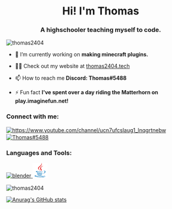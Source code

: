 <h1 align="center">Hi! I'm Thomas</h1>
<h3 align="center">A highschooler teaching myself to code.</h3>

<p align="left"> <img src="https://komarev.com/ghpvc/?username=thomas2404&label=Profile%20views&color=0e75b6&style=flat" alt="thomas2404" /> </p>

- 🔭 I’m currently working on **making minecraft plugins.**

- 👨‍💻 Check out my website at [thomas2404.tech](thomas2404.tech)

- 📫 How to reach me **Discord: Thomas#5488**

- ⚡ Fun fact **I've spent over a day riding the Matterhorn on play.imaginefun.net!**

<h3 align="left">Connect with me:</h3>
<p align="left">
<a href="https://www.youtube.com/c/https://www.youtube.com/channel/ucn7ufcslaug1_lnqgrtnebw" target="blank"><img align="center" src="https://cdn.jsdelivr.net/npm/simple-icons@3.0.1/icons/youtube.svg" alt="https://www.youtube.com/channel/ucn7ufcslaug1_lnqgrtnebw" height="30" width="40" /></a>
<a href="https://discord.gg/Thomas#5488" target="blank"><img align="center" src="https://cdn.jsdelivr.net/npm/simple-icons@3.0.1/icons/discord.svg" alt="Thomas#5488" height="30" width="40" /></a>
</p>

<h3 align="left">Languages and Tools:</h3>
<p align="left"> <a href="https://www.blender.org/" target="_blank"> <img src="https://download.blender.org/branding/community/blender_community_badge_white.svg" alt="blender" width="40" height="40"/> </a> <a href="https://www.java.com" target="_blank"> <img src="https://raw.githubusercontent.com/devicons/devicon/master/icons/java/java-original.svg" alt="java" width="40" height="40"/> </a> </p>

<p><img align="center" src="https://github-readme-streak-stats.herokuapp.com/?user=thomas2404&" alt="thomas2404" /></p>

[![Anurag's GitHub stats](https://github-readme-stats.vercel.app/api?username=thomas2404)](https://github.com/anuraghazra/github-readme-stats)


